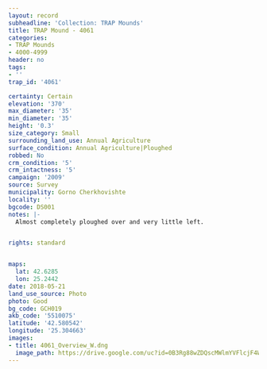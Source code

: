 ```yaml
---
layout: record
subheadline: 'Collection: TRAP Mounds'
title: TRAP Mound - 4061
categories:
- TRAP Mounds
- 4000-4999
header: no
tags:
- ''
trap_id: '4061'

certainty: Certain
elevation: '370'
max_diameter: '35'
min_diameter: '35'
height: '0.3'
size_category: Small
surrounding_land_use: Annual Agriculture
surface_condition: Annual Agriculture|Ploughed
robbed: No
crm_condition: '5'
crm_intactness: '5'
campaign: '2009'
source: Survey
municipality: Gorno Cherkhovishte
locality: ''
bgcode: DS001
notes: |-
  Almost completely ploughed over and very little left.


rights: standard


maps:
  lat: 42.6285
  lon: 25.2442
date: 2018-05-21
land_use_source: Photo
photo: Good
bg_code: GCH019
akb_code: '5510075'
latitude: '42.580542'
longitude: '25.304663'
images:
- title: 4061_Overview_W.dng
  image_path: https://drive.google.com/uc?id=0B3Rg88wZDQscMWlmYVFlcjF4WTA
---
```

